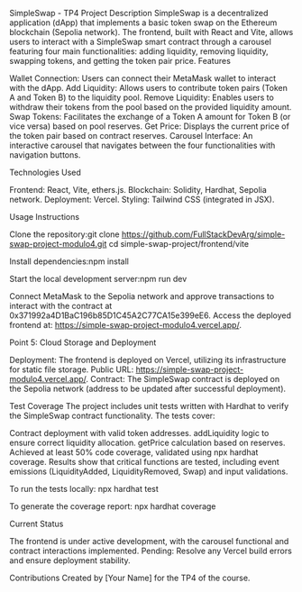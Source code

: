 SimpleSwap - TP4
Project Description
SimpleSwap is a decentralized application (dApp) that implements a basic token swap on the Ethereum blockchain (Sepolia network). The frontend, built with React and Vite, allows users to interact with a SimpleSwap smart contract through a carousel featuring four main functionalities: adding liquidity, removing liquidity, swapping tokens, and getting the token pair price.
Features

Wallet Connection: Users can connect their MetaMask wallet to interact with the dApp.
Add Liquidity: Allows users to contribute token pairs (Token A and Token B) to the liquidity pool.
Remove Liquidity: Enables users to withdraw their tokens from the pool based on the provided liquidity amount.
Swap Tokens: Facilitates the exchange of a Token A amount for Token B (or vice versa) based on pool reserves.
Get Price: Displays the current price of the token pair based on contract reserves.
Carousel Interface: An interactive carousel that navigates between the four functionalities with navigation buttons.

Technologies Used

Frontend: React, Vite, ethers.js.
Blockchain: Solidity, Hardhat, Sepolia network.
Deployment: Vercel.
Styling: Tailwind CSS (integrated in JSX).

Usage Instructions

Clone the repository:git clone https://github.com/FullStackDevArg/simple-swap-project-modulo4.git
cd simple-swap-project/frontend/vite


Install dependencies:npm install


Start the local development server:npm run dev


Connect MetaMask to the Sepolia network and approve transactions to interact with the contract at 0x371992a4D1BaC196b85D1C45A2C77CA15e399eE6.
Access the deployed frontend at: https://simple-swap-project-modulo4.vercel.app/.

Point 5: Cloud Storage and Deployment

Deployment: The frontend is deployed on Vercel, utilizing its infrastructure for static file storage.
Public URL: https://simple-swap-project-modulo4.vercel.app/.
Contract: The SimpleSwap contract is deployed on the Sepolia network (address to be updated after successful deployment).

Test Coverage
The project includes unit tests written with Hardhat to verify the SimpleSwap contract functionality. The tests cover:

Contract deployment with valid token addresses.
addLiquidity logic to ensure correct liquidity allocation.
getPrice calculation based on reserves.
Achieved at least 50% code coverage, validated using npx hardhat coverage. Results show that critical functions are tested, including event emissions (LiquidityAdded, LiquidityRemoved, Swap) and input validations.

To run the tests locally:
npx hardhat test

To generate the coverage report:
npx hardhat coverage

Current Status

The frontend is under active development, with the carousel functional and contract interactions implemented.
Pending: Resolve any Vercel build errors and ensure deployment stability.

Contributions
Created by [Your Name] for the TP4 of the course.

